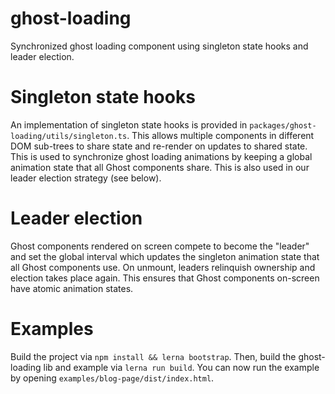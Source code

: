 # ghost-loading

Synchronized ghost loading component using singleton state hooks and leader election. 

# Singleton state hooks

An implementation of singleton state hooks is provided in `packages/ghost-loading/utils/singleton.ts`. This allows multiple components in different
DOM sub-trees to share state and re-render on updates to shared state. This is used to synchronize ghost loading animations by keeping a global 
animation state that all Ghost components share. This is also used in our leader election strategy (see below).

# Leader election

Ghost components rendered on screen compete to become the "leader" and set the global interval which updates the singleton animation state that all
Ghost components use. On unmount, leaders relinquish ownership and election takes place again. This ensures that Ghost components on-screen have
atomic animation states.

# Examples

Build the project via `npm install && lerna bootstrap`. Then, build the ghost-loading lib and example via `lerna run build`. You can now run the
example by opening `examples/blog-page/dist/index.html`.
